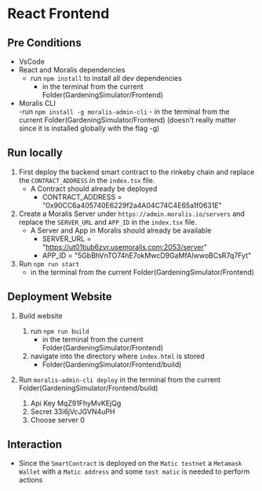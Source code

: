 # React Frontend

## Pre Conditions
- VsCode
- React and Moralis dependencies
    - run `npm install` to install all dev dependencies    
        - in the terminal from the current Folder(GardeningSimulator/Frontend)
- Moralis CLI  
    -run `npm install -g moralis-admin-cli`
        - in the terminal from the current Folder(GardeningSimulator/Frontend) (doesn't really matter since it is installed globally with the flag -g)

## Run locally
1. First deploy the backend smart contract to the rinkeby chain and replace the `CONTRACT_ADDRESS` in the `index.tsx` file.
    - A Contract should already be deployed
        - CONTRACT_ADDRESS = "0x90CC6a405740E6229f2a4A04C74C4E65a1f0631E"
2. Create a Moralis Server under `https://admin.moralis.io/servers` and replace the `SERVER_URL` and `APP_ID` in the `index.tsx` file.
    - A Server and App in Moralis should already be available
        - SERVER_URL = "https://ut01tiub6zvr.usemoralis.com:2053/server"
        - APP_ID = "5GbBhVnTO74hE7okMwcD9GaMfAIwwoBCsR7q7Fyt"
3. Run `npm run start`
    - in the terminal from the current Folder(GardeningSimulator/Frontend)

## Deployment Website
1. Build website
    1. run `npm run build`
        - in the terminal from the current Folder(GardeningSimulator/Frontend)
    2. navigate into the directory where `index.html` is stored
        - Folder(GardeningSimulator/Frontend/build)

2. Run `moralis-admin-cli deploy` in the terminal from the current Folder(GardeningSimulator/Frontend/build)
    1. Api Key MqZ91FhyMvKEjQg
    2. Secret 33i6jVcJGVN4uPH
    3. Choose server 0

## Interaction
- Since the `SmartContract` is deployed on the `Matic testnet` a `Metamask Wallet` with a `Matic address` and some `test matic` is needed to perform actions